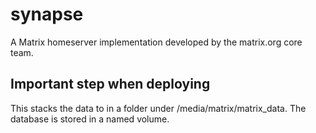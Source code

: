 # synapse

A Matrix homeserver implementation developed by the matrix.org core team.

## Important step when deploying
This stacks the data to in a folder under /media/matrix/matrix_data.
The database is stored in a named volume.
